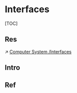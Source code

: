 # Interfaces

[TOC]



## Res
↗ [Computer System /Interfaces](../../../../../🧬%20Computer%20System/Computer%20Interfaces/Computer%20Interfaces.md)



## Intro


## Ref

